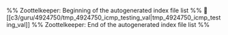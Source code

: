 %% Zoottelkeeper: Beginning of the autogenerated index file list  %%
📄 [[c3/guru/4924750/tmp_4924750_icmp_testing_val|tmp_4924750_icmp_testing_val]]
%% Zoottelkeeper: End of the autogenerated index file list  %%
